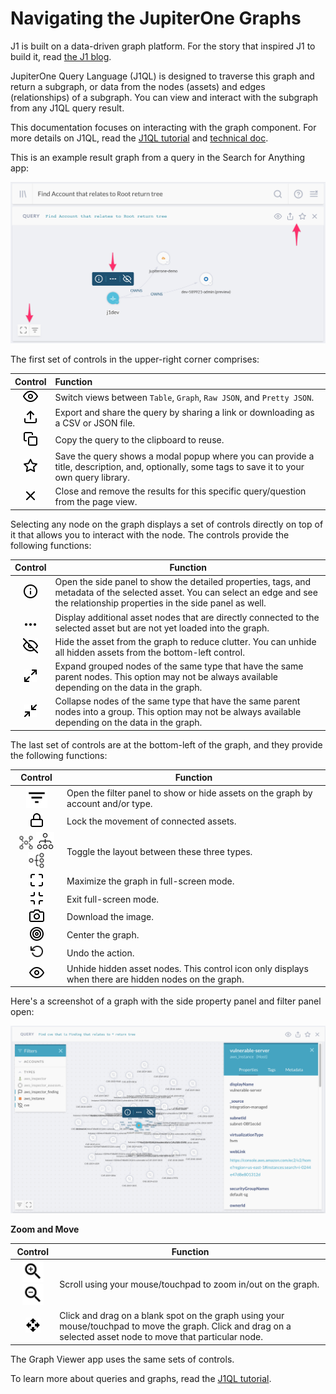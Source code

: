 # Navigating the JupiterOne Graphs

J1 is built on a data-driven graph platform. For the story that inspired J1 to build it, read [the J1 blog](https://jupiterone.com/blog/three-dimensional-security/).

JupiterOne Query Language (J1QL) is designed to traverse this graph and return a subgraph, or data from the nodes (assets) and edges (relationships) of a subgraph. You can view and interact with the subgraph from any J1QL query result.

This documentation focuses on interacting with the graph component. For more details on J1QL, read the [J1QL tutorial](../jupiterOne-query-language_(J1QL)/tutorial-j1ql.md) and [technical doc](../jupiterOne-query-language_(J1QL)/jupiterOne-query-language.md).

This is an example result graph from a query in the Search for Anything app: 

![](../assets/j1ql-tutorial-root-accounts-graph.png)

The first set of controls in the upper-right corner comprises:

|                 Control                  | Function                                 |
| :--------------------------------------: | :--------------------------------------- |
| ![query-eye](../assets/icons/query-eye.png) | Switch views between `Table`, `Graph`, `Raw JSON`, and `Pretty JSON`. |
| ![query-share](../assets/icons/query-share.png) | Export and share the query by sharing a link or downloading as a CSV or JSON file. |
| ![query-copy](../assets/icons/query-copy.png) | Copy the query to the clipboard to reuse. |
| ![query-save](../assets/icons/query-save.png) | Save the query shows a modal popup where you can provide a title, description, and, optionally, some tags to save it to your own query library. |
| ![query-close](../assets/icons/query-close.png) | Close and remove the results for this specific query/question from the page view. |

Selecting any node on the graph displays a set of controls directly on top of it that allows you to interact with the node. The controls provide the following functions:

|                 Control                  | Function                                 |
| :--------------------------------------: | ---------------------------------------- |
| ![query-properties](../assets/icons/query-properties.png) | Open the side panel to show the detailed properties, tags, and metadata of the selected asset. You can select an edge and see the relationship properties in the side panel as well. |
| ![query-show-more](../assets/icons/query-show-more.png) | Display additional asset nodes that are directly connected to the selected asset but are not yet loaded into the graph. |
| ![query-hide](../assets/icons/query-hide.png) | Hide the asset from the graph to reduce clutter. You can unhide all hidden assets from the bottom-left control. |
| ![query-explan](../assets/icons/query-explan.png) | Expand grouped nodes of the same type that have the same parent nodes. This option may not be always available depending on the data in the graph. |
| ![query-collapse](../assets/icons/query-collapse.png) | Collapse nodes of the same type that have the same parent nodes into a group. This option may not be always available depending on the data in the graph. |

The last set of controls are at the bottom-left of the graph, and they provide the following functions:

|                 Control                  | Function                                 |
| :--------------------------------------: | ---------------------------------------- |
| ![query-filter](../assets/icons/query-filter.png) | Open the filter panel to show or hide assets on the graph by account and/or type. |
| ![query-lock](../assets/icons/query-lock.png) | Lock the movement of connected assets.   |
| ![query-layout1](../assets/icons/query-layout1.png) ![query-layout2](../assets/icons/query-layout2.png)![query-layout3](../assets/icons/query-layout3.png) | Toggle the layout between these three types. |
| ![query-fullscreen](../assets/icons/query-fullscreen.png) | Maximize the graph in full-screen mode.  |
| ![query-drag](../assets/icons/query-exit-full.png) | Exit full-screen mode.                   |
| ![query-camera](../assets/icons/query-camera.png) | Download the image.                      |
| ![query-center](../assets/icons/query-center.png) | Center the graph.                        |
| ![query-undo](../assets/icons/query-undo.png) | Undo the action.                         |
| ![query-eye](../assets/icons/query-eye.png) | Unhide hidden asset nodes. This control icon only displays when there are hidden nodes on the graph. |

Here's a screenshot of a graph with the side property panel and filter panel open:

![](../assets/aws-inspector-guardduty-findings-graph.png)

**Zoom and Move**

|                 Control                  | Function                                 |
| :--------------------------------------: | ---------------------------------------- |
| ![query-zoom-in](../assets/icons/query-zoom-in.png) ![query-zoom-out](../assets/icons/query-zoom-out.png) | Scroll using your mouse/touchpad to zoom in/out on the graph. |
| ![query-drag](../assets/icons/query-drag.png) | Click and drag on a blank spot on the graph using your mouse/touchpad to move the graph. Click and drag on a selected asset node to move that particular node. |

The Graph Viewer app uses the same sets of controls.

To learn more about queries and graphs, read the [J1QL tutorial](../jupiterOne-query-language_(J1QL)/tutorial-j1ql.md).
